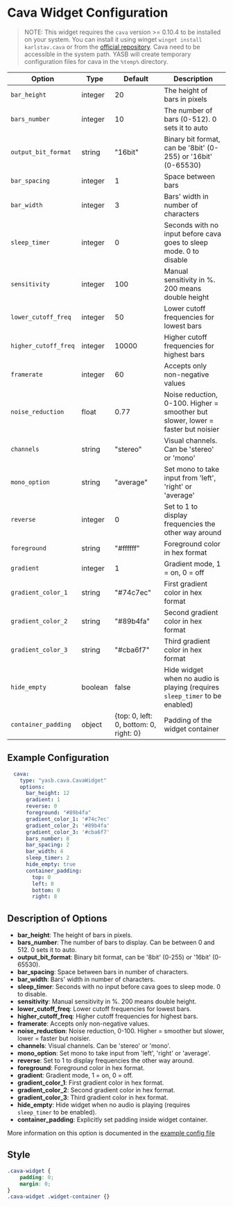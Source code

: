 # Cava Widget Configuration

> NOTE: This widget requires the `cava` version >= 0.10.4 to be installed on your system. You can install it using winget `winget install karlstav.cava` or from the [official repository](https://github.com/karlstav/cava/releases). Cava need to be accessible in the system path. YASB will create temporary configuration files for cava in the `%temp%` directory.

| Option | Type | Default | Description |
|--------|------|---------|-------------|
| `bar_height` | integer | 20 | The height of bars in pixels |
| `bars_number` | integer | 10 | The number of bars (0-512). 0 sets it to auto |
| `output_bit_format` | string | "16bit" | Binary bit format, can be '8bit' (0-255) or '16bit' (0-65530) |
| `bar_spacing` | integer | 1 | Space between bars |
| `bar_width` | integer | 3 | Bars' width in number of characters |
| `sleep_timer` | integer | 0 | Seconds with no input before cava goes to sleep mode. 0 to disable |
| `sensitivity` | integer | 100 | Manual sensitivity in %. 200 means double height |
| `lower_cutoff_freq` | integer | 50 | Lower cutoff frequencies for lowest bars |
| `higher_cutoff_freq` | integer | 10000 | Higher cutoff frequencies for highest bars |
| `framerate` | integer | 60 | Accepts only non-negative values |
| `noise_reduction` | float | 0.77 | Noise reduction, 0-100. Higher = smoother but slower, lower = faster but noisier |
| `channels` | string | "stereo" | Visual channels. Can be 'stereo' or 'mono' |
| `mono_option` | string | "average" | Set mono to take input from 'left', 'right' or 'average' |
| `reverse` | integer | 0 | Set to 1 to display frequencies the other way around |
| `foreground` | string | "#ffffff" | Foreground color in hex format |
| `gradient` | integer | 1 | Gradient mode, 1 = on, 0 = off |
| `gradient_color_1` | string | "#74c7ec" | First gradient color in hex format |
| `gradient_color_2` | string | "#89b4fa" | Second gradient color in hex format |
| `gradient_color_3` | string | "#cba6f7" | Third gradient color in hex format |
| `hide_empty` | boolean | false | Hide widget when no audio is playing (requires `sleep_timer` to be enabled) |
| `container_padding` | object | {top: 0, left: 0, bottom: 0, right: 0} | Padding of the widget container |

## Example Configuration

```yaml
  cava:
    type: "yasb.cava.CavaWidget"
    options:
      bar_height: 12
      gradient: 1
      reverse: 0
      foreground: "#89b4fa"
      gradient_color_1: '#74c7ec'
      gradient_color_2: '#89b4fa'
      gradient_color_3: '#cba6f7'
      bars_number: 8
      bar_spacing: 2
      bar_width: 4
      sleep_timer: 2
      hide_empty: true
      container_padding:
        top: 0
        left: 8
        bottom: 0
        right: 8
```

## Description of Options

- **bar_height**: The height of bars in pixels.
- **bars_number**: The number of bars to display. Can be between 0 and 512. 0 sets it to auto.
- **output_bit_format**: Binary bit format, can be '8bit' (0-255) or '16bit' (0-65530).
- **bar_spacing**: Space between bars in number of characters.
- **bar_width**: Bars' width in number of characters.
- **sleep_timer**: Seconds with no input before cava goes to sleep mode. 0 to disable.
- **sensitivity**: Manual sensitivity in %. 200 means double height.
- **lower_cutoff_freq**: Lower cutoff frequencies for lowest bars.
- **higher_cutoff_freq**: Higher cutoff frequencies for highest bars.
- **framerate**: Accepts only non-negative values.
- **noise_reduction**: Noise reduction, 0-100. Higher = smoother but slower, lower = faster but noisier.
- **channels**: Visual channels. Can be 'stereo' or 'mono'.
- **mono_option**: Set mono to take input from 'left', 'right' or 'average'.
- **reverse**: Set to 1 to display frequencies the other way around.
- **foreground**: Foreground color in hex format.
- **gradient**: Gradient mode, 1 = on, 0 = off.
- **gradient_color_1**: First gradient color in hex format.
- **gradient_color_2**: Second gradient color in hex format.
- **gradient_color_3**: Third gradient color in hex format.
- **hide_empty**: Hide widget when no audio is playing (requires `sleep_timer` to be enabled).
- **container_padding**: Explicitly set padding inside widget container.

More information on this option is documented in the [example config file](https://github.com/karlstav/cava/blob/master/example_files/config)

## Style
```css
.cava-widget {
    padding: 0;
    margin: 0;
}
.cava-widget .widget-container {}
```